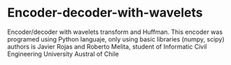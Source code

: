 # Encoder-decoder-with-wavelets

Encoder/decoder with wavelets transform and Huffman. This encoder was programed using Python languaje, only using basic libraries (numpy, scipy) 
authors is Javier Rojas and Roberto Melita, student of Informatic Civil Engineering University Austral of Chile


